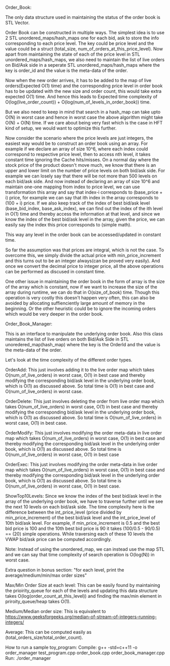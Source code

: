 Order_Book:

The only data structure used in maintaining the status of the order book is STL Vector.


Order Book can be constructed in multiple ways. The simplest idea is to use 2 STL unordered_maps/hash_maps one for each bid, ask to store the info corresponding to each price level. The key could be price level and
the value could be a struct (total_size, num_of_orders_at_this_price_level).
Now apart from maintaining the state of each of the price level in STL unordered_maps/hash_maps, we also need to maintain the list of live orders on Bid/Ask side in a seperate STL unordered_maps/hash_maps where the key is order_id and the value is the meta-data of the order.


Now when the new order arrives, it has to be added to the map of live orders(Expected O(1) time) and
the corresponding price level in order book has to be updated with the new size and order count, this
would take extra expected O(1) time. And hence this leads to Expected time complexity of O(log(live_order_count)) + O(log(num_of_levels_in_order_book)) time.

But we also need to keep in mind that search in a hash_map can take upto O(N) in worst case and hence in worst case the above algorithm might take O(N) + O(N) time. If we care about being very fast which is the case in HFT kind of setup, we would want to optimize this further. 

Now consider the scenario where the price levels are just integers, the easiest way would be to construct an order book using an array. For example if we declare an array of size 10^6, where each index could
correspond to respective price level, then to access nth level, it takes constant time ignoring the Cache hits/misses. On a normal day where the stock price of the product doesn't move much, we know that there is an upper and lower limit on the number of price levels on both bid/ask side. For example we can losely say that there will be not more than 500 levels on each bid/ask side. And now instead of declaring an array
of size 10^6 and maintain one-one mapping from index to price level, we can use transformation this array
and say that index-i corresponds to (base_price + i) price, for example we can say that ith index in the array corresponds to (100 + i) price. If we also keep track of the index of best bid/ask level (base_bid_index, base_ask_index), we can find out the index of the ith level in O(1) time and thereby access the information at that level, and since we know the index of the best bid/ask level in the array, given the price, we can easily say the index this price corresponds to (simple math).


This way any level in the order book can be accessed/updated in constant time.

So far the assumption was that prices are integral, which is not the case. To overcome this, we simply
divide the actual price with min_price_increment and this turns out to be an integer always(can be proved very easily). And once we convert the decimal price to integer price, all the above operations can be performed as discused in constant time.

One other issue in maintaining the order book in the form of array is the size of the array which is constant, now if we want to increase the size of the array during runtime, we can do that in O(size_of_book) time. Though this operation is very costly this doesn't happen very often, this can also be avoided by allocating suffienciently large amount of memory in the beginning. Or the other heuristic could be to ignore the incoming orders which would be very deeper in the order book.


Order_Book_Manager:

This is an interface to manipulate the underlying order book. Also this class maintains the list of live orders on both Bid/Ask Side in STL unoredered_map(hash_map) where the key is the OrderId and the value is the meta-data of the order.


Let's look at the time complexity of the different order types.

OrderAdd: This just involves adding it to the live order map which takes O(num_of_live_orders) in worst case, O(1) in best case and thereby modifying the corresponding bid/ask level in the underlying order book, which is O(1) as discussed above. So total time is O(1) in best case and O(num_of_live_orders) in worst case.

OrderDelete: This just involves deleting the order from live order map which takes O(num_of_live_orders) in worst case, O(1) in best case and thereby modifying the corresponding bid/ask level in the underlying order book, which is O(1) as discussed above. So total time is O(num_of_live_orders) in worst case, O(1) in best case.


OrderModify: This just involves modifying the order meta-data in live order map which takes O(num_of_live_orders) in worst case, O(1) in best case and thereby modifying the corresponding bid/ask level in the underlying order book, which is O(1) as discussed above. So total time is O(num_of_live_orders) in worst case, O(1) in best case


OrderExec: This just involves modifying the order meta-data in live order map which takes O(num_of_live_orders) in worst case, O(1) in best case and thereby modifying the corresponding bid/ask level in the underlying order book, which is O(1) as discussed above. So total time is O(num_of_live_orders) in worst case, O(1) in best case.


ShowTop10Levels: Since we know the index of the best bid/ask level in the array of the underlying order book, we have to traverse further until we see the next 10 levels on each bid/ask side. The time complexity here is the difference between the int_price_level (price divided by min_price_increment) of the best bid/ask level and the int_price_level of 10th bid/ask level. For example, if min_price_increment is 0.5 and the best bid price is 100 and the 10th best bid price is 90 it takes (100/0.5 - 90/0.5) == (20) simple operations. While traversing each of these 10 levels the VWAP bid/ask price can be computed accordingly.



Note: Instead of using the unordered_map, we can instead use the map STL and we can say that time complexity of search operation is O(log(N)) in worst case.
 

Extra question in bonus section: 
	"for each level, print the average/medium/min/max order sizes"

Max/Min Order Size at each level: This can be easily found by maintaining the prioirity_queue for each of the levels and updating this data structure takes O(log(order_count_at_this_level)) and finding the max/min element in priroity_queue/heap takes O(1).

Medium/Median order size: This is equivalent to https://www.geeksforgeeks.org/median-of-stream-of-integers-running-integers/

Average: This can be computed easily as (total_orders_size/total_order_count).



How to run a sample toy_program:
Compile: g++ -std=c++11 -o order_manager test_program.cpp order_book.cpp order_book_manager.cpp
Run: ./order_manager
